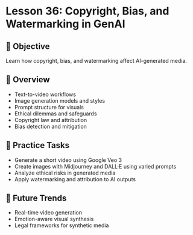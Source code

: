 # Lesson 36: Copyright, Bias, and Watermarking in GenAI

## 🎯 Objective

Learn how copyright, bias, and watermarking affect AI-generated media.

## 🧠 Overview

- Text-to-video workflows
- Image generation models and styles
- Prompt structure for visuals
- Ethical dilemmas and safeguards
- Copyright law and attribution
- Bias detection and mitigation

## 🧪 Practice Tasks

- Generate a short video using Google Veo 3
- Create images with Midjourney and DALL·E using varied prompts
- Analyze ethical risks in generated media
- Apply watermarking and attribution to AI outputs

## 🔮 Future Trends

- Real-time video generation
- Emotion-aware visual synthesis
- Legal frameworks for synthetic media
